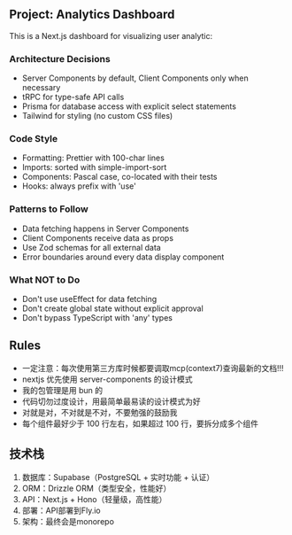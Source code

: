 ## Project: Analytics Dashboard

This is a Next.js dashboard for visualizing user analytic:

### Architecture Decisions
- Server Components by default, Client Components only when necessary
- tRPC for type-safe API calls
- Prisma for database access with explicit select statements
- Tailwind for styling (no custom CSS files)

### Code Style
- Formatting: Prettier with 100-char lines
- Imports: sorted with simple-import-sort
- Components: Pascal case, co-located with their tests
- Hooks: always prefix with 'use'

### Patterns to Follow
- Data fetching happens in Server Components
- Client Components receive data as props
- Use Zod schemas for all external data
- Error boundaries around every data display component

### What NOT to Do
- Don't use useEffect for data fetching
- Don't create global state without explicit approval
- Don't bypass TypeScript with 'any' types


## Rules
- 一定注意：每次使用第三方库时候都要调取mcp(context7)查询最新的文档!!!
- nextjs 优先使用 server-components 的设计模式
- 我的包管理是用 bun 的
- 代码切勿过度设计，用最简单最易读的设计模式为好
- 对就是对，不对就是不对，不要勉强的鼓励我
- 每个组件最好少于 100 行左右，如果超过 100 行，要拆分成多个组件

## 技术栈
1. 数据库：Supabase（PostgreSQL + 实时功能 + 认证）
2. ORM：Drizzle ORM（类型安全，性能好）
3. API：Next.js + Hono（轻量级，高性能）
4. 部署：API部署到Fly.io
5. 架构：最终会是monorepo
